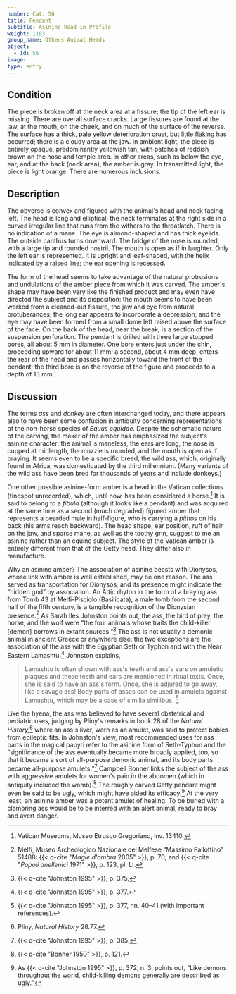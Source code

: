 ```yaml
---
number: Cat. 56
title: Pendant
subtitle: Asinine Head in Profile
weight: 1103
group_name: Others Animal Heads
object:
  - id: 56
image:
type: entry
---
```


## Condition

The piece is broken off at the neck area at a fissure; the tip of the left ear is missing. There are overall surface cracks. Large fissures are found at the jaw, at the mouth, on the cheek, and on much of the surface of the reverse. The surface has a thick, pale yellow deterioration crust, but little flaking has occurred; there is a cloudy area at the jaw. In ambient light, the piece is entirely opaque, predominantly yellowish tan, with patches of reddish brown on the nose and temple area. In other areas, such as below the eye, ear, and at the back (neck area), the amber is gray. In transmitted light, the piece is light orange. There are numerous inclusions.

## Description

The obverse is convex and figured with the animal's head and neck facing left. The head is long and elliptical; the neck terminates at the right side in a curved irregular line that runs from the withers to the throatlatch. There is no indication of a mane. The eye is almond-shaped and has thick eyelids. The outside canthus turns downward. The bridge of the nose is rounded, with a large tip and rounded nostril. The mouth is open as if in laughter. Only the left ear is represented. It is upright and leaf-shaped, with the helix indicated by a raised line; the ear opening is recessed.

The form of the head seems to take advantage of the natural protrusions and undulations of the amber piece from which it was carved. The amber's shape may have been very like the finished product and may even have directed the subject and its disposition: the mouth seems to have been worked from a cleaned-out fissure, the jaw and eye from natural protuberances; the long ear appears to incorporate a depression; and the eye may have been formed from a small dome left raised above the surface of the face. On the back of the head, near the break, is a section of the suspension perforation. The pendant is drilled with three large stopped bores, all about 5 mm in diameter. One bore enters just under the chin, proceeding upward for about 11 mm; a second, about 4 mm deep, enters the rear of the head and passes horizontally toward the front of the pendant; the third bore is on the reverse of the figure and proceeds to a depth of 13 mm.

## Discussion

The terms *ass* and *donkey* are often interchanged today, and there appears also to have been some confusion in antiquity concerning representations of the non-horse species of *Equus equidae.* Despite the schematic nature of the carving, the maker of the amber has emphasized the subject's asinine character: the animal is maneless, the ears are long, the nose is cupped at midlength, the muzzle is rounded, and the mouth is open as if braying. It seems even to be a specific breed, the wild ass, which, originally found in Africa, was domesticated by the third millennium. (Many variants of the wild ass have been bred for thousands of years and include donkeys.)

One other possible asinine-form amber is a head in the Vatican collections (findspot unrecorded), which, until now, has been considered a horse.[^1] It is said to belong to a *fibula* (although it looks like a pendant) and was acquired at the same time as a second (much degraded) figured amber that represents a bearded male in half-figure, who is carrying a *pithos* on his back (his arms reach backward). The head shape, ear position, ruff of hair on the jaw, and sparse mane, as well as the toothy grin, suggest to me an asinine rather than an equine subject. The style of the Vatican amber is entirely different from that of the Getty head. They differ also in manufacture.

Why an asinine amber? The association of asinine beasts with Dionysos, whose link with amber is well established, may be one reason. The ass served as transportation for Dionysos, and its presence might indicate the “hidden god” by association. An Attic rhyton in the form of a braying ass from Tomb 43 at Melfi-Pisciolo (Basilicata), a male tomb from the second half of the fifth century, is a tangible recognition of the Dionysian presence.[^2] As Sarah Iles Johnston points out, the ass, the bird of prey, the horse, and the wolf were “the four animals whose traits the child-killer [demon] borrows in extant sources.”[^3] The ass is not usually a demonic animal in ancient Greece or anywhere else: the two exceptions are the association of the ass with the Egyptian Seth or Typhon and with the Near Eastern Lamashtu.[^4] Johnston explains,

> Lamashtu is often shown with ass's teeth and ass's ears on amuletic plaques and these teeth and ears are mentioned in ritual texts. Once, she is said to have an ass's form. Once, she is adjured to go away, like a savage ass! Body parts of asses can be used in amulets against Lamashtu, which may be a case of similia similibus. [^5]

Like the hyena, the ass was believed to have several obstetrical and pediatric uses, judging by Pliny's remarks in book 28 of the *Natural History,*[^6] where an ass's liver, worn as an amulet, was said to protect babies from epileptic fits. In Johnston's view, most recommended uses for ass parts in the magical papyri refer to the asinine form of Seth-Typhon and the “significance of the ass eventually became more broadly applied, too, so that it became a sort of all-purpose demonic animal, and its body parts became all-purpose amulets.”[^7] Campbell Bonner links the subject of the ass with aggressive amulets for women's pain in the abdomen (which in antiquity included the womb).[^8] The roughly carved Getty pendant might even be said to be ugly, which might have aided its efficacy.[^9] At the very least, an asinine amber was a potent amulet of healing. To be buried with a clamoring ass would be to be interred with an alert animal, ready to bray and avert danger.



[^1]: Vatican Museums, Museo Etrusco Gregoriano, inv. 13410.

[^2]: Melfi, Museo Archeologico Nazionale del Melfese “Massimo Pallottino” 51488: {{< q-cite "*Magie d'ambra* 2005" >}}, p. 70; and {{< q-cite "*Popoli anellenici* 1971" >}}, p. 123, pl. LI.

[^3]: {{< q-cite "Johnston 1995" >}}, p. 375.

[^4]: {{< q-cite "Johnston 1995" >}}, p. 377.

[^5]: {{< q-cite "Johnston 1995" >}}, p. 377, nn. 40–41 (with important references).

[^6]: Pliny, *Natural History* 28.77.

[^7]: {{< q-cite "Johnston 1995" >}}, p. 385.

[^8]: {{< q-cite "Bonner 1950" >}}, p. 121.

[^9]: As {{< q-cite "Johnston 1995" >}}, p. 372, n. 3, points out, “Like demons throughout the world, child-killing demons generally are described as ugly.”

